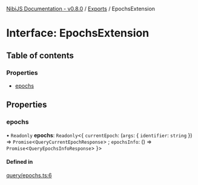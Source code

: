 [NibiJS Documentation - v0.8.0](../intro.md) / [Exports](../modules.md) / EpochsExtension

# Interface: EpochsExtension

## Table of contents

### Properties

- [epochs](EpochsExtension.md#epochs)

## Properties

### epochs

• `Readonly` **epochs**: `Readonly`<{ `currentEpoch`: (`args`: { `identifier`: `string`  }) => `Promise`<`QueryCurrentEpochResponse`\> ; `epochsInfo`: () => `Promise`<`QueryEpochsInfoResponse`\>  }\>

#### Defined in

[query/epochs.ts:6](https://github.com/NibiruChain/ts-sdk/blob/93fe1b9/packages/nibijs/src/query/epochs.ts#L6)
